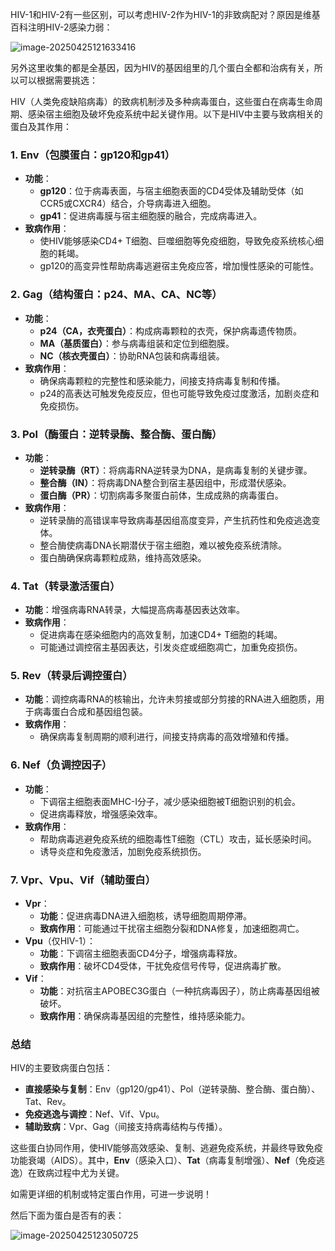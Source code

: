 HIV-1和HIV-2有一些区别，可以考虑HIV-2作为HIV-1的非致病配对？原因是维基百科注明HIV-2感染力弱：

![image-20250425121633416](C:\Users\ZERO\AppData\Roaming\Typora\typora-user-images\image-20250425121633416.png)

另外这里收集的都是全基因，因为HIV的基因组里的几个蛋白全都和治病有关，所以可以根据需要挑选：

HIV（人类免疫缺陷病毒）的致病机制涉及多种病毒蛋白，这些蛋白在病毒生命周期、感染宿主细胞及破坏免疫系统中起关键作用。以下是HIV中主要与致病相关的蛋白及其作用：

### 1. **Env（包膜蛋白：gp120和gp41）**
   - **功能**：
     - **gp120**：位于病毒表面，与宿主细胞表面的CD4受体及辅助受体（如CCR5或CXCR4）结合，介导病毒进入细胞。
     - **gp41**：促进病毒膜与宿主细胞膜的融合，完成病毒进入。
   - **致病作用**：
     - 使HIV能够感染CD4+ T细胞、巨噬细胞等免疫细胞，导致免疫系统核心细胞的耗竭。
     - gp120的高变异性帮助病毒逃避宿主免疫应答，增加慢性感染的可能性。

### 2. **Gag（结构蛋白：p24、MA、CA、NC等）**
   - **功能**：
     - **p24（CA，衣壳蛋白）**：构成病毒颗粒的衣壳，保护病毒遗传物质。
     - **MA（基质蛋白）**：参与病毒组装和定位到细胞膜。
     - **NC（核衣壳蛋白）**：协助RNA包装和病毒组装。
   - **致病作用**：
     - 确保病毒颗粒的完整性和感染能力，间接支持病毒复制和传播。
     - p24的高表达可触发免疫反应，但也可能导致免疫过度激活，加剧炎症和免疫损伤。

### 3. **Pol（酶蛋白：逆转录酶、整合酶、蛋白酶）**
   - **功能**：
     - **逆转录酶（RT）**：将病毒RNA逆转录为DNA，是病毒复制的关键步骤。
     - **整合酶（IN）**：将病毒DNA整合到宿主基因组中，形成潜伏感染。
     - **蛋白酶（PR）**：切割病毒多聚蛋白前体，生成成熟的病毒蛋白。
   - **致病作用**：
     - 逆转录酶的高错误率导致病毒基因组高度变异，产生抗药性和免疫逃逸变体。
     - 整合酶使病毒DNA长期潜伏于宿主细胞，难以被免疫系统清除。
     - 蛋白酶确保病毒颗粒成熟，维持高效感染。

### 4. **Tat（转录激活蛋白）**
   - **功能**：增强病毒RNA转录，大幅提高病毒基因表达效率。
   - **致病作用**：
     - 促进病毒在感染细胞内的高效复制，加速CD4+ T细胞的耗竭。
     - 可能通过调控宿主基因表达，引发炎症或细胞凋亡，加重免疫损伤。

### 5. **Rev（转录后调控蛋白）**
   - **功能**：调控病毒RNA的核输出，允许未剪接或部分剪接的RNA进入细胞质，用于病毒蛋白合成和基因组包装。
   - **致病作用**：
     - 确保病毒复制周期的顺利进行，间接支持病毒的高效增殖和传播。

### 6. **Nef（负调控因子）**
   - **功能**：
     - 下调宿主细胞表面MHC-I分子，减少感染细胞被T细胞识别的机会。
     - 促进病毒释放，增强感染效率。
   - **致病作用**：
     - 帮助病毒逃避免疫系统的细胞毒性T细胞（CTL）攻击，延长感染时间。
     - 诱导炎症和免疫激活，加剧免疫系统损伤。

### 7. **Vpr、Vpu、Vif（辅助蛋白）**
   - **Vpr**：
     - **功能**：促进病毒DNA进入细胞核，诱导细胞周期停滞。
     - **致病作用**：可能通过干扰宿主细胞分裂和DNA修复，加速细胞凋亡。
   - **Vpu**（仅HIV-1）：
     - **功能**：下调宿主细胞表面CD4分子，增强病毒释放。
     - **致病作用**：破坏CD4受体，干扰免疫信号传导，促进病毒扩散。
   - **Vif**：
     - **功能**：对抗宿主APOBEC3G蛋白（一种抗病毒因子），防止病毒基因组被破坏。
     - **致病作用**：确保病毒基因组的完整性，维持感染能力。

### 总结
HIV的主要致病蛋白包括：
- **直接感染与复制**：Env（gp120/gp41）、Pol（逆转录酶、整合酶、蛋白酶）、Tat、Rev。
- **免疫逃逸与调控**：Nef、Vif、Vpu。
- **辅助致病**：Vpr、Gag（间接支持病毒结构与传播）。

这些蛋白协同作用，使HIV能够高效感染、复制、逃避免疫系统，并最终导致免疫功能衰竭（AIDS）。其中，**Env**（感染入口）、**Tat**（病毒复制增强）、**Nef**（免疫逃逸）在致病过程中尤为关键。

如需更详细的机制或特定蛋白作用，可进一步说明！

然后下面为蛋白是否有的表：

![image-20250425123050725](C:\Users\ZERO\AppData\Roaming\Typora\typora-user-images\image-20250425123050725.png)

